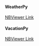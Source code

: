 #### WeatherPy

[NBViewer Link](https://nbviewer.jupyter.org/github/moz5691/python-api-challenge/blob/master/WeatherPy/WeatherPy.ipynb)

#### VacationPy

[NBViewer Link](https://nbviewer.jupyter.org/github/moz5691/python-api-challenge/blob/master/VacationPy/VacationPy.ipynb)
